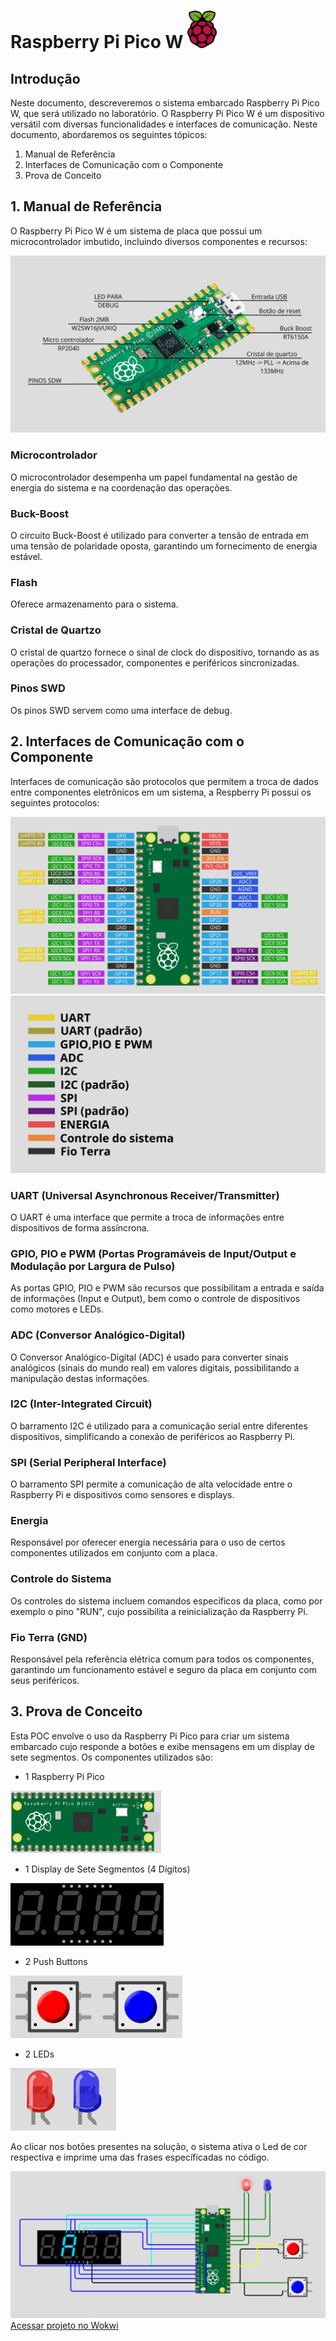 # Raspberry Pi Pico W <img src="img\rasplogo.png" height="60px">

## Introdução

Neste documento, descreveremos o sistema embarcado Raspberry Pi Pico W, que será utilizado no laboratório. O Raspberry Pi Pico W é um dispositivo versátil com diversas funcionalidades e interfaces de comunicação. Neste documento, abordaremos os seguintes tópicos:

1. Manual de Referência
2. Interfaces de Comunicação com o Componente
3. Prova de Conceito

## 1. Manual de Referência

O Raspberry Pi Pico W é um sistema de placa que possui um microcontrolador imbutido, incluindo diversos componentes e recursos:

<img src="img\pase.png">

### Microcontrolador

O microcontrolador desempenha um papel fundamental na gestão de energia do sistema e na coordenação das operações.

### Buck-Boost

O circuito Buck-Boost é utilizado para converter a tensão de entrada em uma tensão de polaridade oposta, garantindo um fornecimento de energia estável.

### Flash

Oferece armazenamento para o sistema.

### Cristal de Quartzo

O cristal de quartzo fornece o sinal de clock do dispositivo, tornando as as operações do processador, componentes e periféricos sincronizadas.

### Pinos SWD

Os pinos SWD servem como uma interface de debug.

## 2. Interfaces de Comunicação com o Componente

Interfaces de comunicação são protocolos que permitem a troca de dados entre componentes eletrônicos em um sistema, a Respberry Pi possui os seguintes protocolos:

<img src="img\portas.png">
<img src="img\legenda.png">

### UART (Universal Asynchronous Receiver/Transmitter)

O UART é uma interface que permite a troca de informações entre dispositivos de forma assíncrona.

### GPIO, PIO e PWM (Portas Programáveis de Input/Output e Modulação por Largura de Pulso)

As portas GPIO, PIO e PWM são recursos que possibilitam a entrada e saída de informações (Input e Output), bem como o controle de dispositivos como motores e LEDs.

### ADC (Conversor Analógico-Digital)

O Conversor Analógico-Digital (ADC) é usado para converter sinais analógicos (sinais do mundo real) em valores digitais, possibilitando a manipulação destas informações.

### I2C (Inter-Integrated Circuit)

O barramento I2C é utilizado para a comunicação serial entre diferentes dispositivos, simplificando a conexão de periféricos ao Raspberry Pi.

### SPI (Serial Peripheral Interface)

O barramento SPI permite a comunicação de alta velocidade entre o Raspberry Pi e dispositivos como sensores e displays.

### Energia

Responsável por oferecer energia necessária para o uso de certos componentes utilizados em conjunto com a placa.

### Controle do Sistema

Os controles do sistema incluem comandos específicos da placa, como por exemplo o pino "RUN", cujo possibilita a reinicialização da Raspberry Pi.

### Fio Terra (GND)

Responsável pela referência elétrica comum para todos os componentes, garantindo um funcionamento estável e seguro da placa em conjunto com seus periféricos.

## 3. Prova de Conceito

Esta POC envolve o uso da Raspberry Pi Pico para criar um sistema embarcado cujo responde a botões e exibe mensagens em um display de sete segmentos. Os componentes utilizados são:

- 1 Raspberry Pi Pico
<img src="img\raspberry.png" height="100" rotate="90">

- 1 Display de Sete Segmentos (4 Dígitos)
<img src="img\asdfe.png" height="100">

- 2 Push Buttons
<img src="img\btnss.png" height="100">

- 2 LEDs
<img src="img\leds.png" height="100">

Ao clicar nos botões presentes na solução, o sistema ativa o Led de cor respectiva e imprime uma das frases específicadas no código.

<img src="img\project raspberry.png">
<a href="https://wokwi.com/projects/379421348555692033">Acessar projeto no Wokwi</a>